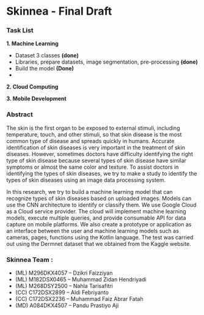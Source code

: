 # Skinnea - Final Draft

### Task List
**1. Machine Learning**
  * Dataset 3 classes **(done)** 
  * Libraries, prepare datasets, image segmentation, pre-processing **(done)**
  * Build the model **(Done)**
  * 
**2. Cloud Computing**

**3. Mobile Development**


### Abstract

The skin is the first organ to be exposed to external stimuli, including temperature, touch, and other stimuli, so that skin disease is the most common type of disease and spreads quickly in humans. Accurate identification of skin diseases is very important in the treatment of skin diseases. However, sometimes doctors have difficulty identifying the right type of skin disease because several types of skin disease have similar symptoms or almost the same color and texture. To assist doctors in identifying the types of skin diseases, we try to make a study to identify the types of skin diseases using an image data processing system.

In this research, we try to build a machine learning model that can recognize types of skin diseases based on uploaded images. Models can use the CNN architecture to identify or classify them. We use Google Cloud as a Cloud service provider. The cloud will implement machine learning models, execute multiple queries, and provide consumable API  for data capture on mobile platforms. We also create a prototype or application as an interface between the user and machine learning models such as cameras, pages, functions using the Kotlin language. The test was carried out using the Dermnet dataset that we obtained from the Kaggle website.



### Skinnea Team :
* (ML) M296DKX4057 – Dzikri Faizziyan
* (ML) M182DSX0465 – Muhammad Zidan Hendriyadi
* (ML) M268DSY2500 – Nahla Tarisafitri
* (CC) C172DSX2899 – Aldi Febriyanto
* (CC) C172DSX2236 – Muhammad Faiz Abrar Fatah
* (MD) A084DKX4507 – Pandu Prastiyo Aji

